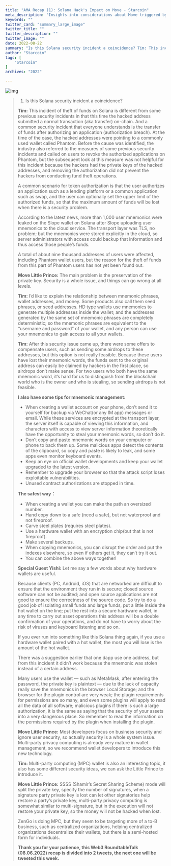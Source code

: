 ```yaml
---
title: "AMA Recap (1): Solana Hack's Impact on Move - Starcoin"
meta_description: "Insights into considerations about Move triggered by the Solana hack, as revealed in the AMA session."
keywords: ""
twitter_card: "summary_large_image"
twitter_title: ""
twitter_description: ""
twitter_image: ""
date: 2022-08-22
summary: "Is this Solana security incident a coincidence? Tim: This incident of theft of funds on Solana is different from some previous security incidents in that..."
author: "Starcoin"
tags: [
    "Starcoin"
]
archives: "2022"

---
```


![img](/images/hackathon/amar4.png)

> 1. Is this Solana security incident a coincidence?
>
> **Tim:** This incident of theft of funds on Solana is different from some previous security incidents in that this time the hacked address submitted a normal transaction (aka transfer) on-chain. And a common security incident that everyone understands is the transfer of funds after authorizing an application (authorization breach). At the time of the case, the hacked addresses were pointing to a commonly used wallet called Phantom. Before the cause was identified, the industry also referred to the measures of some previous security incidents and called on users to revoke the authorized applications on Phantom, but the subsequent look at this measure was not helpful for this incident because the hackers had the private keys of the hacked addresses, and removing the authorization did not prevent the hackers from conducting fund theft operations.
>
> A common scenario for token authorization is that the user authorizes an application such as a lending platform or a common application such as swap, and the user can optionally set the upper limit of the authorized funds, so that the maximum amount of funds will be lost when there is a security problem.
>
> According to the latest news, more than 1,000 user mnemonics were leaked on the Slope wallet on Solana after Slope uploading user mnemonics to the cloud service. The transport layer was TLS, no problem; but the mnemonics were stored explicitly in the cloud, so server administrators with access could backup that information and thus access those people’s funds.
>
> A total of about nine thousand addresses of users were affected, including Phantom wallet users, but the reason for the theft of funds from this part of Phantom users has not yet been found out.
>
> **Move Little Prince:** The main problem is the preservation of the private key. Security is a whole issue, and things can go wrong at all levels.
>
> **Tim:** I’d like to explain the relationship between mnemonic phrases, wallet addresses, and money. Some products also call them seed phrases, or seed addresses. HD type wallets use mnemonics to generate multiple addresses inside the wallet; and the addresses generated by the same set of mnemonic phrases are completely deterministic; so the mnemonic phrases are equivalent to the “username and password” of your wallet, and any person can use your mnemonics to gain access to all your wallets.
>
> **Tim:** After this security issue came up, there were some offers to compensate users, such as sending some airdrops to these addresses, but this option is not really feasible. Because these users have lost their mnemonic words, the funds sent to the original address can easily be claimed by hackers in the first place, so airdrops don’t make sense. For two users who both have the same mnemonic word, it’s hard for us to distinguish from the blockchain world who is the owner and who is stealing, so sending airdrops is not feasible.
>
> **I also have some tips for mnemonic management:**
>
> - When creating a wallet account on your phone, don’t send it to yourself for backup via WeChat(or any IM app) messages or email. While these services are encrypted at the transport layer, the server itself is capable of viewing this information, and characters with access to view server information theoretically have the opportunity to steal your mnemonic words, so don’t do it.
> - Don’t copy and paste mnemonic words on your computer or phone to back them up. Some malicious apps detect the contents of the clipboard, so copy and paste is likely to leak, and some apps even monitor keyboard events.
> - Keep an eye on official wallet developments and keep your wallet upgraded to the latest version.
> - Remember to upgrade your browser so that the attack script loses exploitable vulnerabilities.
> - Unused contract authorizations are stopped in time.
>
> **The safest way：**
>
> - When creating a wallet you can make the path an oversized number.
> - Hand copy down to a safe (need a safe), but not waterproof and not fireproof.
> - Carve steel plates (requires steel plates).
> - Use a hardware wallet with an encryption chip(but that is not fireproof).
> - Make several backups.
> - When copying mnemonics, you can disrupt the order and put the indexes elsewhere, so even if others get it, they can’t try it out.
> - You can combine the above ways together!
>
> **Special Guest Yishi:** Let me say a few words about why hardware wallets are useful.
>
> Because clients (PC, Android, iOS) that are networked are difficult to ensure that the environment they run in is secure; closed source software can not be audited; and open source applications are not good to ensure the correctness of the source code. So try to do a good job of isolating small funds and large funds, put a little inside the hot wallet on the line; put the rest into a secure hardware wallet, in any time to carry out asset operations this address will be a double confirmation of your operations, and do not have to worry about the risk of viruses and keyboard listening and so on.
>
> If you ever run into something like this Solana thing again, if you use a hardware wallet paired with a hot wallet, the most you will lose is the amount of the hot wallet.
>
> There was a suggestion earlier that one dapp use one address, but from this incident it didn’t work because the mnemonic was stolen instead of a certain address.
>
> Many users use the wallet — such as MetaMask, after entering the password, the private key is plaintext — due to the lack of capacity really save the mnemonics in the browser Local Storage; and the browser for the plugin control are very weak; the plugin requirements for permissions are so many, and even some plugins will apply to read all the data of all software; malicious plugins if there is such a large authorization, it is the same as saying that the security of your assets into a very dangerous place. So remember to read the information on the permissions required by the plugin when installing the plugin.
>
> **Move Little Prince:** Most developers focus on business security and ignore user security, so actually security is a whole system issue. Multi-party privacy computing is already very mature in wallet management, so we recommend wallet developers to introduce this new technology.
>
> **Tim:** Multi-party computing (MPC) wallet is also an interesting topic, it also has some different security ideas, we can ask the Little Prince to introduce it.
>
> **Move Little Prince:** SSSS (Shamir’s Secret Sharing Scheme) mode will split the private key, specify the number of signatures, when a signature party private key is lost can let other signatories help restore a party’s private key, multi-party privacy computing is somewhat similar to multi-signature, but in the execution will not restore your private key, so the money will not be hacked when lost.
>
> ZenGo is doing MPC, but they seem to be targeting more of a to-B business, such as centralized organizations, helping centralized organizations decentralize their wallets, but there is a semi-hosted form for individuals.
>
> **Thank you for your patience, this Web3 RoundtableTalk (08.06.2022) recap is divided into 2 tweets, the next one will be tweeted this week.**